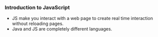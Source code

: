 ### Introduction to JavaScript
- JS make you interact with a web page to create real time interaction without reloading pages.
- Java and JS are completely different languages.
